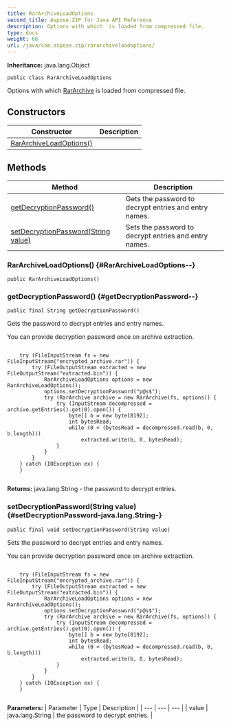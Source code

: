 ```yaml
---
title: RarArchiveLoadOptions
second_title: Aspose.ZIP for Java API Reference
description: Options with which  is loaded from compressed file.
type: docs
weight: 66
url: /java/com.aspose.zip/rararchiveloadoptions/
---
```


**Inheritance:**
java.lang.Object
```
public class RarArchiveLoadOptions
```

Options with which [RarArchive](../../com.aspose.zip/rararchive) is loaded from compressed file.
## Constructors

| Constructor | Description |
| --- | --- |
| [RarArchiveLoadOptions()](#RarArchiveLoadOptions--) |  |
## Methods

| Method | Description |
| --- | --- |
| [getDecryptionPassword()](#getDecryptionPassword--) | Gets the password to decrypt entries and entry names. |
| [setDecryptionPassword(String value)](#setDecryptionPassword-java.lang.String-) | Sets the password to decrypt entries and entry names. |
### RarArchiveLoadOptions() {#RarArchiveLoadOptions--}
```
public RarArchiveLoadOptions()
```


### getDecryptionPassword() {#getDecryptionPassword--}
```
public final String getDecryptionPassword()
```


Gets the password to decrypt entries and entry names.


You can provide decryption password once on archive extraction.

```

    try (FileInputStream fs = new FileInputStream("encrypted_archive.rar")) {
        try (FileOutputStream extracted = new FileOutputStream("extracted.bin")) {
            RarArchiveLoadOptions options = new RarArchiveLoadOptions();
            options.setDecryptionPassword("p@s$");
            try (RarArchive archive = new RarArchive(fs, options)) {
                try (InputStream decompressed = archive.getEntries().get(0).open()) {
                    byte[] b = new byte[8192];
                    int bytesRead;
                    while (0 < (bytesRead = decompressed.read(b, 0, b.length)))
                        extracted.write(b, 0, bytesRead);
                }
            }
        }
    } catch (IOException ex) {
    }
 
```



**Returns:**
java.lang.String - the password to decrypt entries.
### setDecryptionPassword(String value) {#setDecryptionPassword-java.lang.String-}
```
public final void setDecryptionPassword(String value)
```


Sets the password to decrypt entries and entry names.


You can provide decryption password once on archive extraction.

```

    try (FileInputStream fs = new FileInputStream("encrypted_archive.rar")) {
        try (FileOutputStream extracted = new FileOutputStream("extracted.bin")) {
            RarArchiveLoadOptions options = new RarArchiveLoadOptions();
            options.setDecryptionPassword("p@s$");
            try (RarArchive archive = new RarArchive(fs, options)) {
                try (InputStream decompressed = archive.getEntries().get(0).open()) {
                    byte[] b = new byte[8192];
                    int bytesRead;
                    while (0 < (bytesRead = decompressed.read(b, 0, b.length)))
                        extracted.write(b, 0, bytesRead);
                }
            }
        }
    } catch (IOException ex) {
    }
 
```



**Parameters:**
| Parameter | Type | Description |
| --- | --- | --- |
| value | java.lang.String | the password to decrypt entries. |

